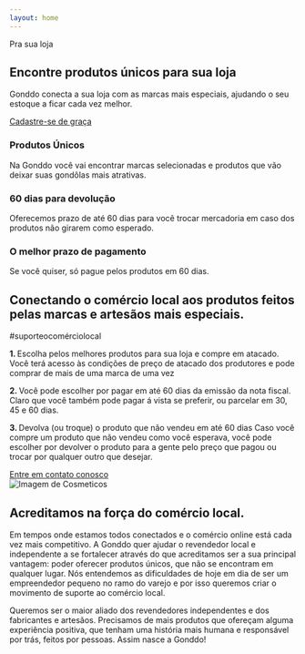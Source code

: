 ```yaml
---
layout: home
---
```


<section id="gnd-sign-in-img-section">
  <div class="gnd-sign-in-description">
    <div class="gnd-sign-in-topic">
      Pra sua loja
    </div>
    <div class="gnd-sign-in-title">
      <h1>Encontre produtos únicos para sua loja</h1>
    </div>
    <div class="gnd-sign-in-txt">
      <p>Gonddo conecta a sua loja com as marcas mais especiais, ajudando o seu estoque a ficar  cada vez melhor.</p>
    </div>
      <a class="gnd-sign-in-link" href="/sign_in">Cadastre-se de graça</a>
  </div>
</section>

<section id="gnd-inspiration">
  <div class="gnd-inspiration-item">
    <div class="gnd-inspiration-item-content">
      <div class="gnd-inspiration-item-title">
        <h3>Produtos Únicos</h3>
      </div>
      <div class="gnd-inspiration-item-text">
        <p>Na Gonddo você vai encontrar marcas selecionadas e produtos que vão deixar suas gondôlas mais atrativas.</p>
      </div>
    </div>
  </div>
  <div class="gnd-inspiration-item gnd-box-border">
    <div class="gnd-inspiration-item-content">
      <div class="gnd-inspiration-item-title">
        <h3>60 dias para devolução</h3>
      </div>
      <div class="gnd-inspiration-item-text">
        <p>Oferecemos prazo de até 60 dias para você trocar mercadoria em caso dos produtos não girarem como esperado.</p>
      </div>
    </div>
  </div>
  <div class="gnd-inspiration-item">
    <div class="gnd-inspiration-item-content">
      <div class="gnd-inspiration-item-title">
        <h3>O melhor prazo de pagamento</h3>
      </div>
      <div class="gnd-inspiration-item-text">
        <p>Se você quiser, só pague pelos produtos em 60 dias.</p>
      </div>
    </div>
  </div>
</section>


<!--
<section id="gnd-products">
  <div class="gnd-products-title">Title</div>
  <div class="gnd-products-items">
    <div class="gnd-products-item">Produto1</div>
    <div class="gnd-products-item">Produto2</div>
    <div class="gnd-products-item">Produto3</div>
  </div>
</section>
-->

<section id="gnd-how-it-works">
  <div class="gnd-hiw-content-container">
    <div class="gnd-hiw-phrase-container">
      <div class="gnd-hiw-phrase">
        <h1>
          Conectando o comércio local aos produtos feitos pelas marcas e artesãos mais especiais.
        </h1>
      </div>
      <div class="gnd-hiw-phrase-hashtag">
        <span>#suporteocomérciolocal</span>
      </div>
    </div>
    <div class="gnd-hiw-description">
      <div class="gnd-hiw-description-article-container">
        <article class="gnd-hiw-description-article">
          <p>
           <strong>1. </strong>Escolha pelos melhores produtos para sua loja e compre em atacado.
            Você terá acesso às condições de preço de atacado dos produtores e pode comprar de mais de uma marca de uma vez
          </p>
          <p>
            <strong>2. </strong>Você pode escolher por pagar em até 60 dias da emissão da nota fiscal. Claro que você também pode pagar á vista se preferir, ou parcelar em 30, 45 e 60 dias.
          </p>
          <p>
            <strong>3. </strong>Devolva (ou troque) o produto que não vendeu em até 60 dias
            Caso você compre um produto que não vendeu como você esperava, você pode escolher por devolver o produto para a gente pelo preço que pagou ou trocar por qualquer outro que desejar.
          </p>
        </article>
      </div>
      <a class="gnd-hiw-footer-contact" href="/sign_in">Entre em contato conosco</a>
    </div>
  </div>
</section>

<section id="gnd-values">
  <div class="gnd-values-image-container">
    <img class="gnd-values-image" src="/assets/img/gonddo_values_image.png" alt="Imagem de Cosmeticos">
  </div>
  <div class="gnd-values-gonddo-description">
    <div class="gnd-values-gonddo-description-title">
      <h1>Acreditamos na força do comércio local.</h1>
    </div>
    <div class="gnd-values-gonddo-description-txt">
      <p>
        Em tempos onde estamos todos conectados e o comércio online está cada vez mais competitivo. A Gonddo quer ajudar o revendedor local e independente a se fortalecer através do que acreditamos ser a sua principal vantagem: poder oferecer produtos únicos, que não se encontram em qualquer lugar. Nós entendemos as dificuldades de hoje em dia de ser um empreendedor pequeno no ramo do varejo e por isso queremos criar o movimento de suporte ao comércio local.
      </p>
      <p>
        Queremos ser o maior aliado dos revendedores independentes e dos fabricantes e artesãos. Precisamos de mais produtos que ofereçam alguma experiência positiva, que tenham uma história mais humana e responsável por trás, feitos por pessoas. Assim nasce a Gonddo!
      </p>
    </div>
  </div>
</section>

